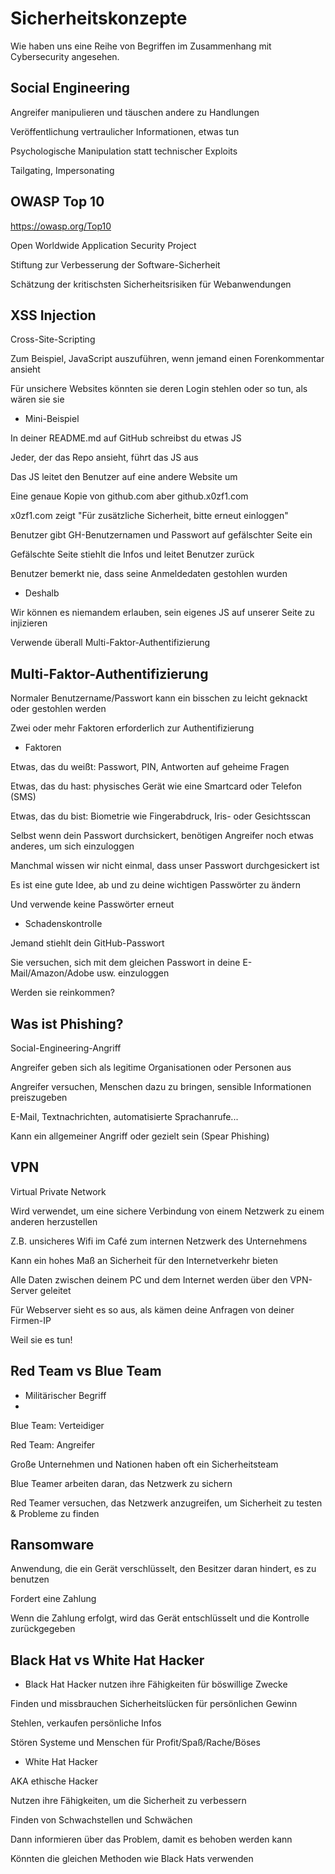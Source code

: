 # Sicherheitskonzepte

Wie haben uns eine Reihe von Begriffen im Zusammenhang mit Cybersecurity angesehen.

## Social Engineering

Angreifer manipulieren und täuschen andere zu Handlungen

Veröffentlichung vertraulicher Informationen, etwas tun

Psychologische Manipulation statt technischer Exploits

Tailgating, Impersonating

## OWASP Top 10

https://owasp.org/Top10

Open Worldwide Application Security Project

Stiftung zur Verbesserung der Software-Sicherheit

Schätzung der kritischsten Sicherheitsrisiken für Webanwendungen

## XSS Injection

Cross-Site-Scripting

Zum Beispiel, JavaScript auszuführen, wenn jemand einen Forenkommentar ansieht

Für unsichere Websites könnten sie deren Login stehlen oder so tun, als wären sie sie

- Mini-Beispiel

In deiner README.md auf GitHub schreibst du etwas JS

Jeder, der das Repo ansieht, führt das JS aus

Das JS leitet den Benutzer auf eine andere Website um

Eine genaue Kopie von github.com aber github.x0zf1.com

x0zf1.com zeigt "Für zusätzliche Sicherheit, bitte erneut einloggen"

Benutzer gibt GH-Benutzernamen und Passwort auf gefälschter Seite ein

Gefälschte Seite stiehlt die Infos und leitet Benutzer zurück

Benutzer bemerkt nie, dass seine Anmeldedaten gestohlen wurden

- Deshalb

Wir können es niemandem erlauben, sein eigenes JS auf unserer Seite zu injizieren

Verwende überall Multi-Faktor-Authentifizierung

## Multi-Faktor-Authentifizierung

Normaler Benutzername/Passwort kann ein bisschen zu leicht geknackt oder gestohlen werden

Zwei oder mehr Faktoren erforderlich zur Authentifizierung

- Faktoren
  
Etwas, das du weißt: Passwort, PIN, Antworten auf geheime Fragen

Etwas, das du hast: physisches Gerät wie eine Smartcard oder Telefon (SMS)

Etwas, das du bist: Biometrie wie Fingerabdruck, Iris- oder Gesichtsscan

Selbst wenn dein Passwort durchsickert, benötigen Angreifer noch etwas anderes, um sich einzuloggen

Manchmal wissen wir nicht einmal, dass unser Passwort durchgesickert ist

Es ist eine gute Idee, ab und zu deine wichtigen Passwörter zu ändern

Und verwende keine Passwörter erneut

- Schadenskontrolle

Jemand stiehlt dein GitHub-Passwort

Sie versuchen, sich mit dem gleichen Passwort in deine E-Mail/Amazon/Adobe usw. einzuloggen

Werden sie reinkommen?

## Was ist Phishing?

Social-Engineering-Angriff

Angreifer geben sich als legitime Organisationen oder Personen aus

Angreifer versuchen, Menschen dazu zu bringen, sensible Informationen preiszugeben

E-Mail, Textnachrichten, automatisierte Sprachanrufe...

Kann ein allgemeiner Angriff oder gezielt sein (Spear Phishing)

## VPN

Virtual Private Network

Wird verwendet, um eine sichere Verbindung von einem Netzwerk zu einem anderen herzustellen

Z.B. unsicheres Wifi im Café zum internen Netzwerk des Unternehmens

Kann ein hohes Maß an Sicherheit für den Internetverkehr bieten

Alle Daten zwischen deinem PC und dem Internet werden über den VPN-Server geleitet

Für Webserver sieht es so aus, als kämen deine Anfragen von deiner Firmen-IP

Weil sie es tun!

## Red Team vs Blue Team

- Militärischer Begriff
- 
Blue Team: Verteidiger

Red Team: Angreifer

Große Unternehmen und Nationen haben oft ein Sicherheitsteam

Blue Teamer arbeiten daran, das Netzwerk zu sichern

Red Teamer versuchen, das Netzwerk anzugreifen, um Sicherheit zu testen & Probleme zu finden

## Ransomware

Anwendung, die ein Gerät verschlüsselt, den Besitzer daran hindert, es zu benutzen

Fordert eine Zahlung

Wenn die Zahlung erfolgt, wird das Gerät entschlüsselt und die Kontrolle zurückgegeben

## Black Hat vs White Hat Hacker

- Black Hat Hacker nutzen ihre Fähigkeiten für böswillige Zwecke

Finden und missbrauchen Sicherheitslücken für persönlichen Gewinn

Stehlen, verkaufen persönliche Infos

Stören Systeme und Menschen für Profit/Spaß/Rache/Böses

- White Hat Hacker

AKA ethische Hacker

Nutzen ihre Fähigkeiten, um die Sicherheit zu verbessern

Finden von Schwachstellen und Schwächen

Dann informieren über das Problem, damit es behoben werden kann

Könnten die gleichen Methoden wie Black Hats verwenden
